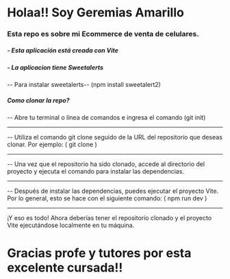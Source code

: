 # Holaa!! Soy Geremias Amarillo

### Esta repo es sobre mi Ecommerce de venta de celulares.

##### - Esta aplicación está creada con Vite

##### - La aplicacion tiene Sweetalerts

-- Para instalar sweetalerts-- (npm install sweetalert2)

##### Como clonar la repo?

-- Abre tu terminal o línea de comandos e ingresa el comando (git init)

<hr>
-- Utiliza el comando git clone seguido de la URL del repositorio que deseas clonar. Por ejemplo: ( git clone <https://github.com/GeremiasAmarillo/Proyecto_Final_ReactJS--GeremiasAmarillo.git> )
<hr>
-- Una vez que el repositorio ha sido clonado, accede al directorio del proyecto y ejecuta el comando para instalar las dependencias.
<hr>
-- Después de instalar las dependencias, puedes ejecutar el proyecto Vite. Por lo general, esto se hace con el siguiente comando: ( npm run dev )
<hr>

¡Y eso es todo! Ahora deberías tener el repositorio clonado y el proyecto Vite ejecutándose localmente en tu máquina.

# Gracias profe y tutores por esta excelente cursada!!
